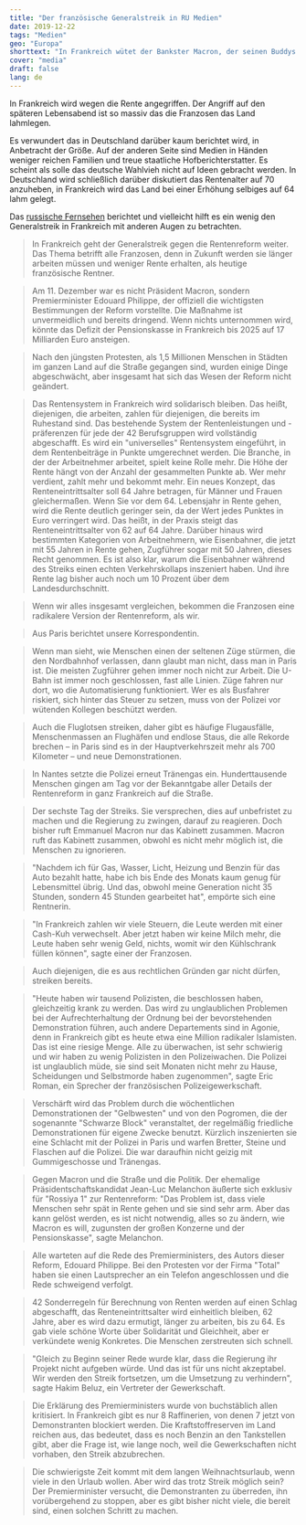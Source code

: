 ```yaml
---
title: "Der französische Generalstreik in RU Medien"
date: 2019-12-22
tags: "Medien"
geo: "Europa"
shorttext: "In Frankreich wütet der Bankster Macron, der seinen Buddys aus der Wirtschaft Kunden verschaffen will und deshalb die Renten einschneidet."
cover: "media"
draft: false
lang: de
---
```


In Frankreich wird wegen die Rente angegriffen. Der Angriff auf den späteren Lebensabend ist so massiv das die Franzosen das Land lahmlegen. 

Es verwundert das in Deutschland darüber kaum berichtet wird, in Anbetracht der Größe. Auf der anderen Seite sind Medien in Händen weniger reichen Familien und treue staatliche Hofberichterstatter. Es scheint als solle das deutsche Wahlvieh nicht auf Ideen gebracht werden. In Deutschland wird schließlich darüber diskutiert das Rentenalter auf 70 anzuheben, in Frankreich wird das Land bei einer Erhöhung selbiges auf 64 lahm gelegt. 

Das [russische Fernsehen](https://vesti7.ru/video/1976047/episode/15-12-2019/ "ЭФИР ОТ 15.12.2019") berichtet und vielleicht hilft es ein wenig den Generalstreik in Frankreich mit anderen Augen zu betrachten. 

> In Frankreich geht der Generalstreik gegen die Rentenreform weiter. Das Thema betrifft alle Franzosen, denn in Zukunft werden sie länger arbeiten müssen und weniger Rente erhalten, als heutige französische Rentner.

> Am 11. Dezember war es nicht Präsident Macron, sondern Premierminister Edouard Philippe, der offiziell die wichtigsten Bestimmungen der Reform vorstellte. Die Maßnahme ist unvermeidlich und bereits dringend. Wenn nichts unternommen wird, könnte das Defizit der Pensionskasse in Frankreich bis 2025 auf 17 Milliarden Euro ansteigen.

> Nach den jüngsten Protesten, als 1,5 Millionen Menschen in Städten im ganzen Land auf die Straße gegangen sind, wurden einige Dinge abgeschwächt, aber insgesamt hat sich das Wesen der Reform nicht geändert.

> Das Rentensystem in Frankreich wird solidarisch bleiben. Das heißt, diejenigen, die arbeiten, zahlen für diejenigen, die bereits im Ruhestand sind. Das bestehende System der Rentenleistungen und -präferenzen für jede der 42 Berufsgruppen wird vollständig abgeschafft. Es wird ein "universelles" Rentensystem eingeführt, in dem Rentenbeiträge in Punkte umgerechnet werden. Die Branche, in der der Arbeitnehmer arbeitet, spielt keine Rolle mehr. Die Höhe der Rente hängt von der Anzahl der gesammelten Punkte ab. Wer mehr verdient, zahlt mehr und bekommt mehr. Ein neues Konzept, das Renteneintrittsalter soll 64 Jahre betragen, für Männer und Frauen gleichermaßen. Wenn Sie vor dem 64. Lebensjahr in Rente gehen, wird die Rente deutlich geringer sein, da der Wert jedes Punktes in Euro verringert wird. Das heißt, in der Praxis steigt das Renteneintrittsalter von 62 auf 64 Jahre. Darüber hinaus wird bestimmten Kategorien von Arbeitnehmern, wie Eisenbahner, die jetzt mit 55 Jahren in Rente gehen, Zugführer sogar mit 50 Jahren, dieses Recht genommen. Es ist also klar, warum die Eisenbahner während des Streiks einen echten Verkehrskollaps inszeniert haben. Und ihre Rente lag bisher auch noch um 10 Prozent über dem Landesdurchschnitt.

> Wenn wir alles insgesamt vergleichen, bekommen die Franzosen eine radikalere Version der Rentenreform, als wir.

> Aus Paris berichtet unsere Korrespondentin.

> Wenn man sieht, wie Menschen einen der seltenen Züge stürmen, die den Nordbahnhof verlassen, dann glaubt man nicht, dass man in Paris ist. Die meisten Zugführer gehen immer noch nicht zur Arbeit. Die U-Bahn ist immer noch geschlossen, fast alle Linien. Züge fahren nur dort, wo die Automatisierung funktioniert. Wer es als Busfahrer riskiert, sich hinter das Steuer zu setzen, muss von der Polizei vor wütenden Kollegen beschützt werden.

> Auch die Fluglotsen streiken, daher gibt es häufige Flugausfälle, Menschenmassen an Flughäfen und endlose Staus, die alle Rekorde brechen – in Paris sind es in der Hauptverkehrszeit mehr als 700 Kilometer – und neue Demonstrationen.

> In Nantes setzte die Polizei erneut Tränengas ein. Hunderttausende Menschen gingen am Tag vor der Bekanntgabe aller Details der Rentenreform in ganz Frankreich auf die Straße.

> Der sechste Tag der Streiks. Sie versprechen, dies auf unbefristet zu machen und die Regierung zu zwingen, darauf zu reagieren. Doch bisher ruft Emmanuel Macron nur das Kabinett zusammen. Macron ruft das Kabinett zusammen, obwohl es nicht mehr möglich ist, die Menschen zu ignorieren.

> "Nachdem ich für Gas, Wasser, Licht, Heizung und Benzin für das Auto bezahlt hatte, habe ich bis Ende des Monats kaum genug für Lebensmittel übrig. Und das, obwohl meine Generation nicht 35 Stunden, sondern 45 Stunden gearbeitet hat", empörte sich eine Rentnerin.

> "In Frankreich zahlen wir viele Steuern, die Leute werden mit einer Cash-Kuh verwechselt. Aber jetzt haben wir keine Milch mehr, die Leute haben sehr wenig Geld, nichts, womit wir den Kühlschrank füllen können", sagte einer der Franzosen.

> Auch diejenigen, die es aus rechtlichen Gründen gar nicht dürfen, streiken bereits.

> "Heute haben wir tausend Polizisten, die beschlossen haben, gleichzeitig krank zu werden. Das wird zu unglaublichen Problemen bei der Aufrechterhaltung der Ordnung bei der bevorstehenden Demonstration führen, auch andere Departements sind in Agonie, denn in Frankreich gibt es heute etwa eine Million radikaler Islamisten. Das ist eine riesige Menge. Alle zu überwachen, ist sehr schwierig und wir haben zu wenig Polizisten in den Polizeiwachen. Die Polizei ist unglaublich müde, sie sind seit Monaten nicht mehr zu Hause, Scheidungen und Selbstmorde haben zugenommen", sagte Eric Roman, ein Sprecher der französischen Polizeigewerkschaft.

> Verschärft wird das Problem durch die wöchentlichen Demonstrationen der "Gelbwesten" und von den Pogromen, die der sogenannte "Schwarze Block" veranstaltet, der regelmäßig friedliche Demonstrationen für eigene Zwecke benutzt. Kürzlich inszenierten sie eine Schlacht mit der Polizei in Paris und warfen Bretter, Steine und Flaschen auf die Polizei. Die war daraufhin nicht geizig mit Gummigeschosse und Tränengas.

> Gegen Macron und die Straße und die Politik. Der ehemalige Präsidentschaftskandidat Jean-Luc Melanchon äußerte sich exklusiv für "Rossiya 1" zur Rentenreform: "Das Problem ist, dass viele Menschen sehr spät in Rente gehen und sie sind sehr arm. Aber das kann gelöst werden, es ist nicht notwendig, alles so zu ändern, wie Macron es will, zugunsten der großen Konzerne und der Pensionskasse", sagte Melanchon.

> Alle warteten auf die Rede des Premierministers, des Autors dieser Reform, Edouard Philippe. Bei den Protesten vor der Firma "Total" haben sie einen Lautsprecher an ein Telefon angeschlossen und die Rede schweigend verfolgt.

> 42 Sonderregeln für Berechnung von Renten werden auf einen Schlag abgeschafft, das Renteneintrittsalter wird einheitlich bleiben, 62 Jahre, aber es wird dazu ermutigt, länger zu arbeiten, bis zu 64. Es gab viele schöne Worte über Solidarität und Gleichheit, aber er verkündete wenig Konkretes. Die Menschen zerstreuten sich schnell.

> "Gleich zu Beginn seiner Rede wurde klar, dass die Regierung ihr Projekt nicht aufgeben würde. Und das ist für uns nicht akzeptabel. Wir werden den Streik fortsetzen, um die Umsetzung zu verhindern", sagte Hakim Beluz, ein Vertreter der Gewerkschaft.

> Die Erklärung des Premierministers wurde von buchstäblich allen kritisiert. In Frankreich gibt es nur 8 Raffinerien, von denen 7 jetzt von Demonstranten blockiert werden. Die Kraftstoffreserven im Land reichen aus, das bedeutet, dass es noch Benzin an den Tankstellen gibt, aber die Frage ist, wie lange noch, weil die Gewerkschaften nicht vorhaben, den Streik abzubrechen.

> Die schwierigste Zeit kommt mit dem langen Weihnachtsurlaub, wenn viele in den Urlaub wollen. Aber wird das trotz Streik möglich sein? Der Premierminister versucht, die Demonstranten zu überreden, ihn vorübergehend zu stoppen, aber es gibt bisher nicht viele, die bereit sind, einen solchen Schritt zu machen.

